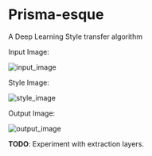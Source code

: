 # Prisma-esque
A Deep Learning Style transfer algorithm

Input Image:

![input_image](https://i.imgur.com/zCKOYAh.jpg "input")


Style Image:

![style_image](https://i.imgur.com/hSBcIqd.jpg "style")


Output Image:

![output_image](https://i.imgur.com/WgQgVzj.jpg "output")

**TODO**: Experiment with extraction layers. 
